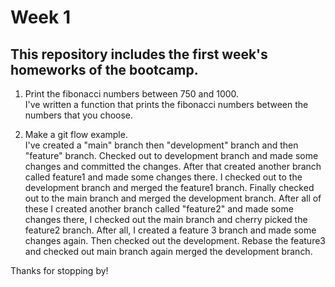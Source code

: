 # Week 1

## This repository includes the first week's homeworks of the bootcamp.

1. Print the fibonacci numbers between 750 and 1000.\
I've written a function that prints the fibonacci numbers between the numbers that you choose.

2. Make a git flow example.\
I've created a "main" branch then "development" branch and then "feature" branch. Checked out to development branch and made some changes and committed the changes. After that created another branch called feature1 and made some changes there. I checked out to the development branch and merged the feature1 branch. Finally checked out to the main branch and merged the development branch. After all of these I created another branch called "feature2" and made some changes there, I checked out the main branch and cherry picked the feature2 branch. After all, I created a feature 3 branch and made some changes again. Then checked out the development. Rebase the feature3 and checked out main branch again merged the development branch.

Thanks for stopping by!